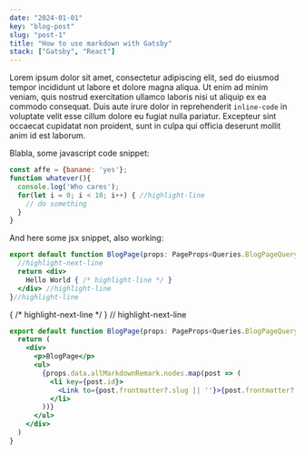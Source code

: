 ```yaml
---
date: "2024-01-01"
key: "blog-post"
slug: "post-1"
title: "How to use markdown with Gatsby"
stack: ["Gatsby", "React"]
---
```


Lorem ipsum dolor sit amet, consectetur adipiscing elit, sed do eiusmod tempor incididunt ut labore et dolore magna aliqua. Ut enim ad minim veniam, quis nostrud exercitation ullamco laboris nisi ut aliquip ex ea commodo consequat. Duis aute irure dolor in reprehenderit `inline-code` in voluptate velit esse cillum dolore eu fugiat nulla pariatur. Excepteur sint occaecat cupidatat non proident, sunt in culpa qui officia deserunt mollit anim id est laborum.

Blabla, some javascript code snippet:

```js
const affe = {banane: 'yes'};
function whatever(){
  console.log('Who cares');
  for(let i = 0; i < 10; i++) { //highlight-line
    // do something
  }
}
```

And here some jsx snippet, also working:

```jsx
export default function BlogPage(props: PageProps<Queries.BlogPageQuery>) {
  //highlight-next-line
  return <div>
    Hello World { /* highlight-line */ }
  </div> //highlight-line 
}//highlight-line 
```

{ /* highlight-next-line */ }
// highlight-next-line

<!-- ```ts
export default function BlogPage(props: PageProps<Queries.BlogPageQuery>) {
  return (
    <div>
      <p>BlogPage</p>
      <ul>
        {props.data.allMarkdownRemark.nodes.map(post => (          
          <li key={post.id}>
            <Link to={post.frontmatter?.slug || ''}>{post.frontmatter?.title}</Link>{/*highlight-line */}
          </li>
        ))}
      </ul>
    </div>
  )
}
``` -->

```jsx
export default function BlogPage(props: PageProps<Queries.BlogPageQuery>) {
  return (
    <div>
      <p>BlogPage</p>
      <ul>
        {props.data.allMarkdownRemark.nodes.map(post => (
          <li key={post.id}>
            <Link to={post.frontmatter?.slug || ''}>{post.frontmatter?.title}</Link> {/*highlight-line */}
          </li>
        ))}
      </ul>
    </div>
  )
}
```



